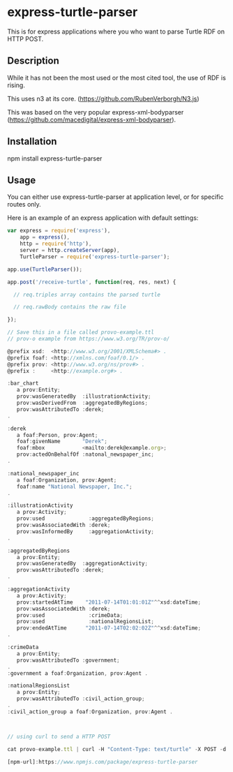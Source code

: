 # express-turtle-parser

This is for express applications where you who want to parse Turtle RDF on HTTP POST.

## Description

While it has not been the most used or the most cited tool, the use of RDF is rising. 

This uses n3 at its core. (https://github.com/RubenVerborgh/N3.js)

This was based on the very popular express-xml-bodyparser (https://github.com/macedigital/express-xml-bodyparser).

## Installation 

npm install express-turtle-parser

## Usage 

You can either use express-turtle-parser at application level, or for specific routes only. 

Here is an example of an express application with default settings:

````javascript
var express = require('express'),
    app = express(),
    http = require('http'),
    server = http.createServer(app),
    TurtleParser = require('express-turtle-parser');

app.use(TurtleParser());

app.post('/receive-turtle', function(req, res, next) {

  // req.triples array contains the parsed turtle

  // req.rawBody contains the raw file

});

// Save this in a file called provo-example.ttl 
// prov-o example from https://www.w3.org/TR/prov-o/

@prefix xsd:  <http://www.w3.org/2001/XMLSchema#> .
@prefix foaf: <http://xmlns.com/foaf/0.1/> .
@prefix prov: <http://www.w3.org/ns/prov#> .
@prefix :     <http://example.org#> .

:bar_chart
   a prov:Entity;
   prov:wasGeneratedBy  :illustrationActivity;
   prov:wasDerivedFrom  :aggregatedByRegions;
   prov:wasAttributedTo :derek;
.

:derek
   a foaf:Person, prov:Agent;
   foaf:givenName       "Derek";
   foaf:mbox            <mailto:derek@example.org>;
   prov:actedOnBehalfOf :natonal_newspaper_inc;
.

:national_newspaper_inc 
   a foaf:Organization, prov:Agent;
   foaf:name "National Newspaper, Inc.";
.

:illustrationActivity 
   a prov:Activity; 
   prov:used              :aggregatedByRegions;
   prov:wasAssociatedWith :derek;
   prov:wasInformedBy     :aggregationActivity;
.

:aggregatedByRegions
   a prov:Entity;
   prov:wasGeneratedBy  :aggregationActivity;
   prov:wasAttributedTo :derek;
.

:aggregationActivity
   a prov:Activity;
   prov:startedAtTime    "2011-07-14T01:01:01Z"^^xsd:dateTime;
   prov:wasAssociatedWith :derek;
   prov:used              :crimeData;
   prov:used              :nationalRegionsList;
   prov:endedAtTime      "2011-07-14T02:02:02Z"^^xsd:dateTime;
.

:crimeData
   a prov:Entity;
   prov:wasAttributedTo :government;
.
:government a foaf:Organization, prov:Agent .

:nationalRegionsList 
   a prov:Entity;
   prov:wasAttributedTo :civil_action_group;
.
:civil_action_group a foaf:Organization, prov:Agent .



// using curl to send a HTTP POST

cat provo-example.ttl | curl -H "Content-Type: text/turtle" -X POST -d @- http://localhost:43711/reveive-turtle

[npm-url]:https://www.npmjs.com/package/express-turtle-parser
